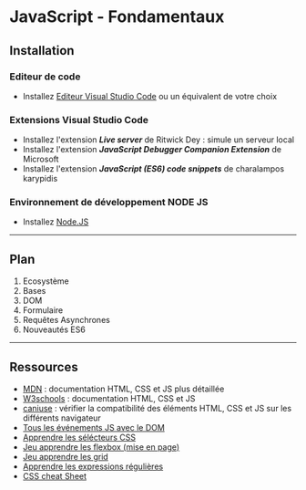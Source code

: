 # JavaScript - Fondamentaux

## Installation

### Editeur de code

- Installez [Editeur Visual Studio Code](https://code.visualstudio.com/) ou un équivalent de votre choix

### Extensions Visual Studio Code

- Installez l'extension ***Live server*** de Ritwick Dey : simule un serveur local
- Installez l'extension ***JavaScript Debugger Companion Extension*** de Microsoft
- Installez l'extension ***JavaScript (ES6) code snippets*** de charalampos karypidis


### Environnement de développement NODE JS

- Installez [Node.JS](https://nodejs.org/en)

---

## Plan

1. Ecosystème
2. Bases
3. DOM
4. Formulaire
5. Requêtes Asynchrones
6. Nouveautés ES6

---

## Ressources

- [MDN](https://developer.mozilla.org/fr/) : documentation HTML, CSS et JS plus détaillée
- [W3schools](https://www.w3schools.com/) : documentation HTML, CSS et JS
- [caniuse](https://caniuse.com/) : vérifier la compatibilité des éléments HTML, CSS et JS sur les différents navigateur
- [Tous les événements JS avec le DOM](https://www.w3schools.com/jsref/dom_obj_event.asp)
- [Apprendre les sélécteurs CSS](https://flukeout.github.io/)
- [Jeu apprendre les flexbox (mise en page)](https://flexboxfroggy.com/#fr)
- [Jeu apprendre les grid](https://cssgridgarden.com/#fr)
- [Apprendre les expressions régulières](https://regexlearn.com/fr/learn/regex101)
- [CSS cheat Sheet](https://groupe-sii.github.io/cheat-sheets/css-selectors/index.html)

